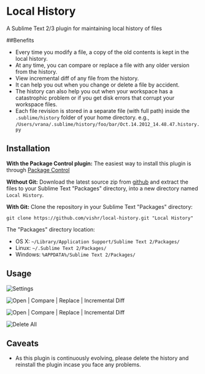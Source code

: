 # Local History
A Sublime Text 2/3 plugin for maintaining local history of files

##Benefits

* Every time you modify a file, a copy of the old contents is kept in the local history.
* At any time, you can compare or replace a file with any older version from the history.
* View incremental diff of any file from the history.
* It can help you out when you change or delete a file by accident.
* The history can also help you out when your workspace has a catastrophic problem or if you get disk errors that corrupt your workspace files.
* Each file revision is stored in a separate file (with full path) inside the `.sublime/history` folder of your home directory.
e.g., `/Users/vrana/.sublime/history/foo/bar/Oct.14.2012_14.48.47.history.py`

## Installation
**With the Package Control plugin:** The easiest way to install this plugin is through [Package Control](http://wbond.net/sublime_packages/package_control)

**Without Git:** Download the latest source zip from [github](https://github.com/vishr/local-history/zipball/master) and extract the files to your Sublime Text "Packages" directory, into a new directory named `Local History`.

**With Git:** Clone the repository in your Sublime Text "Packages" directory:

    git clone https://github.com/vishr/local-history.git "Local History"

The "Packages" directory location:

* OS X:
    `~/Library/Application Support/Sublime Text 2/Packages/`
* Linux:
    `~/.Sublime Text 2/Packages/`
* Windows:
    `%APPDATA%/Sublime Text 2/Packages/`

## Usage
![Settings](http://i.imgur.com/vD3QT.png)

![Open | Compare | Replace | Incremental Diff](http://i.imgur.com/qeoGl.png)

![Open | Compare | Replace | Incremental Diff](http://i.imgur.com/ADMgy.png)

![Delete All](http://i.imgur.com/nUlx8.png)


## Caveats

* As this plugin is continuously evolving, please delete the history and reinstall the plugin incase you face any problems.

